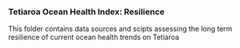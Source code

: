 ### Tetiaroa Ocean Health Index: Resilience

This folder contains data sources and scipts assessing the long term resilience of current ocean health trends on Tetiaroa